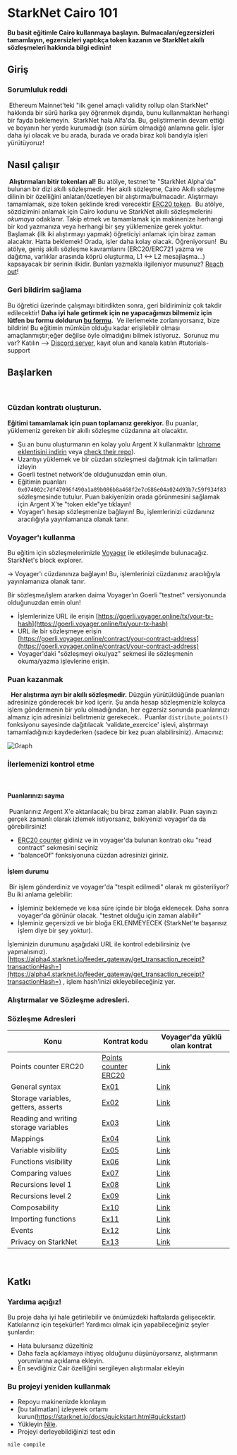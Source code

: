 # StarkNet Cairo 101
**Bu basit eğitimle Cairo kullanmaya başlayın. 
Bulmacaları/egzersizleri tamamlayın, egzersizleri yaptıkça token kazanın ve StarkNet akıllı sözleşmeleri hakkında bilgi edinin!​**
​
  ## Giriş
### Sorumluluk reddi
​
Ethereum Mainnet'teki "ilk genel amaçlı validity rollup olan StarkNet" hakkında bir sürü harika şey öğrenmek dışında, bunu kullanmaktan herhangi bir fayda beklemeyin.
​
StarkNet hala Alfa'da. Bu, geliştirmenin devam ettiği ve boyanın her yerde kurumadığı (son sürüm olmadığı) anlamına gelir. İşler daha iyi olacak ve bu arada, burada ve orada biraz koli bandıyla işleri yürütüyoruz!
​
## Nasıl çalışır
​
**Alıştırmaları bitir tokenları al!**
Bu atölye, testnet'te "StarkNet Alpha'da" bulunan bir dizi akıllı sözleşmedir.
Her akıllı sözleşme, Cairo Akıllı sözleşme dilinin bir özelliğini anlatan/özetleyen bir alıştırma/bulmacadır.
Alıştırmayı tamamlamak, size token şeklinde kredi verecektir [ERC20 token](contracts/token/TDERC20.cairo).
​
Bu atölye, sözdizimini anlamak için Cairo kodunu ve StarkNet akıllı sözleşmelerini *okumaya* odaklanır.
Takip etmek ve tamamlamak için makinenize herhangi bir kod yazmanıza veya herhangi bir şey yüklemenize gerek yoktur.
​
Başlamak (ilk iki alıştırmayı yapmak) öğreticiyi anlamak için biraz zaman alacaktır. Hatta beklemek! Orada, işler daha kolay olacak. Öğreniyorsun!
​
Bu atölye, geniş akıllı sözleşme kavramlarını (ERC20/ERC721 yazma ve dağıtma, varlıklar arasında köprü oluşturma, L1 <-> L2 mesajlaşma...) kapsayacak bir serinin ilkidir.
Bunları yazmakla ilgileniyor musunuz? [Reach out](https://twitter.com/HenriLieutaud)!
​
### Geri bildirim sağlama
Bu öğretici üzerinde çalışmayı bitirdikten sonra, geri bildiriminiz çok takdir edilecektir!
**Daha iyi hale getirmek için ne yapacağımızı bilmemiz için lütfen bu formu doldurun [bu formu](https://forms.reform.app/starkware/untitled-form-4/kaes2e).** 
​
Ve ilerlemekte zorlanıyorsanız, bize bildirin! Bu eğitimin mümkün olduğu kadar erişilebilir olması amaçlanmıştır;eğer değilse öyle olmadığını bilmek istiyoruz.
​
Sorunuz mu var? Katılın --> [Discord server](https://discord.gg/B7PevJGCCw), kayıt olun and kanala katılın #tutorials-support
​
## Başlarken
​
### Cüzdan kontratı oluşturun.
**Eğitimi tamamlamak için puan toplamanız gerekiyor.** Bu puanlar, yüklemeniz gereken bir akıllı sözleşme cüzdanına ait olacaktır.
-   Şu an bunu oluşturmanın en kolay yolu Argent X kullanmaktır ([chrome eklentisini indirin](https://chrome.google.com/webstore/detail/argent-x-starknet-wallet/dlcobpjiigpikoobohmabehhmhfoodbb/)  veya  [check their repo](https://github.com/argentlabs/argent-x)).
-   Uzantıyı yüklemek ve bir cüzdan sözleşmesi dağıtmak için talimatları izleyin
-   Goerli testnet network'de olduğunuzdan emin olun.
-   Eğitimin puanları `0x074002c7df47096f490a1a89b086b8a468f2e7c686e04a024d93b7c59f934f83` sözleşmesinde tutulur. Puan bakiyenizin orada görünmesini sağlamak için Argent X'te "token ekle"ye tıklayın!
- Voyager'ı hesap sözleşmenize bağlayın! Bu, işlemlerinizi cüzdanınız aracılığıyla yayınlamanıza olanak tanır.
​
### Voyager'ı kullanma
Bu eğitim için sözleşmelerimizle [Voyager](https://goerli.voyager.online/) ile etkileşimde bulunacağız. StarkNet's block explorer. 

-> Voyager'ı cüzdanınıza bağlayın! Bu, işlemlerinizi cüzdanınız aracılığıyla yayınlamanıza olanak tanır.


Bir sözleşme/işlem ararken daima Voyager'ın Goerli "testnet" versiyonunda olduğunuzdan emin olun!
-   İşlemlerinize URL ile erişin [https://goerli.voyager.online/tx/your-tx-hash](https://goerli.voyager.online/tx/your-tx-hash)
-   URL ile bir sözleşmeye erişin  [https://goerli.voyager.online/contract/your-contract-address](https://goerli.voyager.online/contract/your-contract-address)
-   Voyager'daki "sözleşmeyi oku/yaz" sekmesi ile sözleşmenin okuma/yazma işlevlerine erişin.
​
### Puan kazanmak
​
​
**Her alıştırma ayrı bir akıllı sözleşmedir.** Düzgün yürütüldüğünde puanları adresinize gönderecek bir kod içerir. Şu anda hesap sözleşmenizle kolayca işlem göndermenin bir yolu olmadığından, her egzersiz sonunda puanlarınızı almanız için adresinizi belirtmeniz gerekecek..
​
Puanlar `distribute_points()` fonksiyonu sayesinde dağıtılacak 'validate_exercice' işlevi, alıştırmayı tamamladığınızı kaydederken (sadece bir kez puan alabilirsiniz). Amacınız:

![Graph](assets/diagram.png)
​
​
​
### İlerlemenizi kontrol etme
​
#### Puanlarınızı sayma
​
Puanlarınız Argent X'e aktarılacak; bu biraz zaman alabilir. Puan sayınızı gerçek zamanlı olarak izlemek istiyorsanız, bakiyenizi voyager'da da görebilirsiniz!
​
-   [ERC20 counter](https://goerli.voyager.online/contract/0x074002c7df47096f490a1a89b086b8a468f2e7c686e04a024d93b7c59f934f83#readContract) gidiniz ve  in voyager'da bulunan kontratı oku "read contract" sekmesini seçiniz
-   "balanceOf" fonksiyonuna cüzdan adresinizi giriniz.
​
#### İşlem durumu
​
Bir işlem gönderdiniz ve voyager'da "tespit edilmedi" olarak mı gösteriliyor? Bu iki anlama gelebilir:
​
-   İşleminiz beklemede ve kısa süre içinde bir bloğa eklenecek. Daha sonra voyager'da görünür olacak. "testnet olduğu için zaman alabilir"
-   İşleminiz geçersizdi ve bir bloğa EKLENMEYECEK (StarkNet'te başarısız işlem diye bir şey yoktur).
​

İşleminizin durumunu aşağıdaki URL ile kontrol edebilirsiniz (ve yapmalısınız). [https://alpha4.starknet.io/feeder_gateway/get_transaction_receipt?transactionHash=](https://alpha4.starknet.io/feeder_gateway/get_transaction_receipt?transactionHash=)  , işlem hash'inizi ekleyebileceğiniz yer.
​
### Alıştırmalar ve Sözleşme adresleri.
### Sözleşme Adresleri
|Konu|Kontrat kodu|Voyager'da yüklü olan kontrat|
|---|---|---|
|Points counter ERC20|[Points counter ERC20](contracts/token/TDERC20.cairo)|[Link](https://goerli.voyager.online/contract/0x074002c7df47096f490a1a89b086b8a468f2e7c686e04a024d93b7c59f934f83)|
|General syntax|[Ex01](contracts/ex01.cairo)|[Link](https://goerli.voyager.online/contract/0x04b9b3cea3d4b21f7f272a26cf0d54f40348a9d8509f951b217e33d4e9c80af2)|
|Storage variables, getters, asserts|[Ex02](contracts/ex02.cairo)|[Link](https://goerli.voyager.online/contract/0x06511a41c0620d756ff9e3c6b27d5aea2d9b65e162abdec72c4d746c0a1aca05)|
|Reading and writing storage variables|[Ex03](contracts/ex03.cairo)|[Link](https://goerli.voyager.online/contract/0x044a68c9052a5208a46aee5d0af6f6a3e30686ab9ce3e852c4b817d0a76f2f09)|
|Mappings|[Ex04](contracts/ex04.cairo)|[Link](https://goerli.voyager.online/contract/0x04e701814214c5d82215a134c31029986b0d05a2592c0c977fe2330263dc7304)|
|Variable visibility|[Ex05](contracts/ex05.cairo)|[Link](https://goerli.voyager.online/contract/0x01e7285636d7d147df6e2eacb044611e13ce79048c4ac21d0209c8c923108975)|
|Functions visibility|[Ex06](contracts/ex06.cairo)|[Link](https://goerli.voyager.online/contract/0x02abaa69541bd4630225cd69fa87d08a6e8fb80f4c7c2e8d3568fa59e71eec26)|
|Comparing values|[Ex07](contracts/ex07.cairo)|[Link](https://goerli.voyager.online/contract/0x07d9f4f818592b7a97f2c7e5915733ed022f96313cb61bde2c27a9fbd729a5a4)|
|Recursions level 1|[Ex08](contracts/ex08.cairo)|[Link](https://goerli.voyager.online/contract/0x072d42eb599c9ec14d1f7209223226cb1436898c6930480c6a2f6998c6ceb9fe)|
|Recursions level 2|[Ex09](contracts/ex09.cairo)|[Link](https://goerli.voyager.online/contract/0x035203b6c0b68ef87127a7d77f36de4279ceb79ea2d8099f854f51fc28074de4)|
|Composability|[Ex10](contracts/ex10.cairo)|[Link](https://goerli.voyager.online/contract/0x071e59fbd7e724b94ad1f6d4bba1ff7161a834c6b19c4b88719ad640d5a6105c)|
|Importing functions|[Ex11](contracts/ex11.cairo)|[Link](https://goerli.voyager.online/contract/0x06e124eba8dcf1ebe207d6adb366193511373801b49742b39ace5c868b795e68)|
|Events|[Ex12](contracts/ex12.cairo)|[Link](https://goerli.voyager.online/contract/0x0658e159d61d4428b6d5fa90aa20083786674c49a645fe416fc4c35b145f8a83)|
|Privacy on StarkNet|[Ex13](contracts/ex13.cairo)|[Link](https://goerli.voyager.online/contract/0x07b271402ce18e1bcc1b64f555cdc23693b0eb091d71644f72b6c220814c1425)|

​
​
## Katkı
### Yardıma açığız!
Bu proje daha iyi hale getirilebilir ve önümüzdeki haftalarda gelişecektir. Katkılarınız için teşekürler! Yardımcı olmak için yapabileceğiniz şeyler şunlardır:
- Hata bulursanız düzeltiniz
- Daha fazla açıklamaya ihtiyaç olduğunu düşünüyorsanız, alıştırmanın yorumlarına açıklama ekleyin.
- En sevdiğiniz Cair özelliğini sergileyen alıştırmalar ekleyin
​
### Bu projeyi yeniden kullanmak
- Repoyu makinenizde klonlayın
- [bu talimatları] izleyerek ortamı kurun(https://starknet.io/docs/quickstart.html#quickstart)
- Yükleyin [Nile](https://github.com/OpenZeppelin/nile).
- Projeyi derleyebildiğinizi test edin
```
nile compile
```
